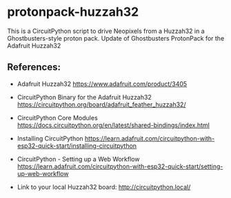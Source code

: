 # protonpack-huzzah32
This is a CircuitPython script to drive Neopixels from a Huzzah32 in a Ghostbusters-style proton pack.
Update of Ghostbusters ProtonPack for the Adafruit Huzzah32

## References:

* Adafruit Huzzah32
https://www.adafruit.com/product/3405

* CircuitPython Binary for the Adafruit Huzzah32
https://circuitpython.org/board/adafruit_feather_huzzah32/

* CircuitPython Core Modules
https://docs.circuitpython.org/en/latest/shared-bindings/index.html

* Installing CircuitPython
https://learn.adafruit.com/circuitpython-with-esp32-quick-start/installing-circuitpython

* CircuitPython - Setting up a Web Workflow
https://learn.adafruit.com/circuitpython-with-esp32-quick-start/setting-up-web-workflow

* Link to your local Huzzah32 board:
http://circuitpython.local/
